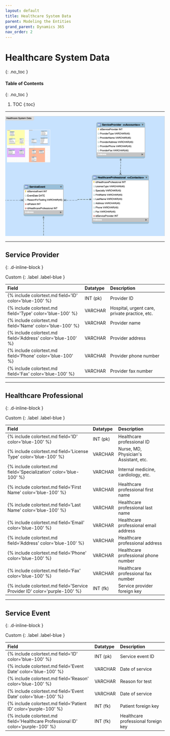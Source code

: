 ```yaml
---
layout: default
title: Healthcare System Data
parent: Modeling the Entities
grand_parent: Dynamics 365
nav_order: 2
---
```


# Healthcare System Data
{: .no_toc }

<div class="code-example" markdown="1">

#### Table of Contents
{: .no_toc }

1. TOC
{:toc}

</div>

---

<img src='/assets/images/healthcare.png' /> 

---

## Service Provider
{: .d-inline-block }

Custom
{: .label .label-blue }

| Field | Datatype | Description |
|:------|:------------|:-|
| {% include colortext.md field='ID' color='blue-100' %} | INT (pk) | Provider ID |
| {% include colortext.md field='Type' color='blue-100' %} | VARCHAR | Hospital, urgent care, private practice, etc. |
| {% include colortext.md field='Name' color='blue-100' %} | VARCHAR | Provider name |
| {% include colortext.md field='Address' color='blue-100' %} | VARCHAR | Provider address |
| {% include colortext.md field='Phone' color='blue-100' %} | VARCHAR | Provider phone number |
| {% include colortext.md field='Fax' color='blue-100' %} | VARCHAR | Provider fax number |

---

## Healthcare Professional
{: .d-inline-block }

Custom
{: .label .label-blue }

| Field | Datatype | Description |
|:------|:------------|:-|
| {% include colortext.md field='ID' color='blue-100' %} | INT (pk) | Healthcare professional ID |
| {% include colortext.md field='License Type' color='blue-100' %} | VARCHAR | Nurse, MD, Physician's Assistant, etc. |
| {% include colortext.md field='Specialization' color='blue-100' %} | VARCHAR | Internal medicine, cardiology, etc. |
| {% include colortext.md field='First Name' color='blue-100' %} | VARCHAR | Healthcare professional first name |
| {% include colortext.md field='Last Name' color='blue-100' %} | VARCHAR | Healthcare professional last name |
| {% include colortext.md field='Email' color='blue-100' %} | VARCHAR | Healthcare professional email address |
| {% include colortext.md field='Address' color='blue-100' %} | VARCHAR | Healthcare professional address |
| {% include colortext.md field='Phone' color='blue-100' %} | VARCHAR | Healthcare professional phone number |
| {% include colortext.md field='Fax' color='blue-100' %} | VARCHAR | Healthcare professional fax number |
| {% include colortext.md field='Service Provider ID' color='purple-100' %} | INT (fk) | Service provider foreign key |

---

## Service Event
{: .d-inline-block }

Custom
{: .label .label-blue }

| Field | Datatype | Description |
|:------|:------------|:-|
| {% include colortext.md field='ID' color='blue-100' %} | INT (pk) | Service event ID |
| {% include colortext.md field='Event Date' color='blue-100' %} | VARCHAR | Date of service |
| {% include colortext.md field='Reason' color='blue-100' %} | VARCHAR | Reason for test |
| {% include colortext.md field='Event Date' color='blue-100' %} | VARCHAR | Date of service |
| {% include colortext.md field='Patient ID' color='purple-100' %} | INT (fk) | Patient foreign key |
| {% include colortext.md field='Healthcare Professional ID' color='purple-100' %} | INT (fk) | Healthcare professional foreign key |
